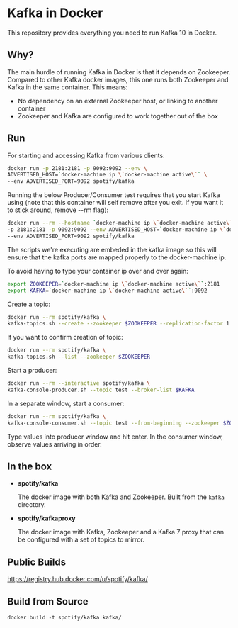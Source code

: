 Kafka in Docker
===

This repository provides everything you need to run Kafka 10 in Docker.


Why?
---
The main hurdle of running Kafka in Docker is that it depends on Zookeeper.
Compared to other Kafka docker images, this one runs both Zookeeper and Kafka
in the same container. This means:

* No dependency on an external Zookeeper host, or linking to another container
* Zookeeper and Kafka are configured to work together out of the box

Run
---
For starting and accessing Kafka from various clients:

```bash
docker run -p 2181:2181 -p 9092:9092 --env \
ADVERTISED_HOST=`docker-machine ip \`docker-machine active\`` \
--env ADVERTISED_PORT=9092 spotify/kafka
```

Running the below Producer/Consumer test requires that you start Kafka using (note that this container will self remove after you exit.  If you want it to stick around, remove --rm flag):

```bash
docker run --rm --hostname `docker-machine ip \`docker-machine active\`` \
-p 2181:2181 -p 9092:9092 --env ADVERTISED_HOST=`docker-machine ip \`docker-machine active\`` \
--env ADVERTISED_PORT=9092 spotify/kafka
```

The scripts we're executing are embeded in the kafka image so this will ensure that the kafka ports are mapped properly to the docker-machine ip.  

To avoid having to type your container ip over and over again:

```bash
export ZOOKEEPER=`docker-machine ip \`docker-machine active\``:2181
export KAFKA=`docker-machine ip \`docker-machine active\``:9092
```

Create a topic:

```bash
docker run --rm spotify/kafka \
kafka-topics.sh --create --zookeeper $ZOOKEEPER --replication-factor 1 --partitions 1 --topic test
```
If you want to confirm creation of topic:

```bash
docker run --rm spotify/kafka \
kafka-topics.sh --list --zookeeper $ZOOKEEPER
```

Start a producer:

```bash
docker run --rm --interactive spotify/kafka \
kafka-console-producer.sh --topic test --broker-list $KAFKA
```

In a separate window, start a consumer:

```bash
docker run --rm spotify/kafka \
kafka-console-consumer.sh --topic test --from-beginning --zookeeper $ZOOKEEPER
```

Type values into producer window and hit enter.  In the consumer window, observe values arriving in order.

In the box
---
* **spotify/kafka**

  The docker image with both Kafka and Zookeeper. Built from the `kafka`
  directory.

* **spotify/kafkaproxy**

  The docker image with Kafka, Zookeeper and a Kafka 7 proxy that can be
  configured with a set of topics to mirror.

Public Builds
---

https://registry.hub.docker.com/u/spotify/kafka/


Build from Source
---

    docker build -t spotify/kafka kafka/


